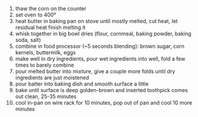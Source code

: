 1. thaw the corn on the counter
1. set oven to 400°
1. heat butter in baking pan on stove until mostly melted, cut heat, let residual heat finish melting it
1. whisk together in big bowl dries (flour, cornmeal, baking powder, baking soda, salt)
1. combine in food processor (~5 seconds blending): brown sugar, corn kernels, buttermilk, eggs
1. make well in dry ingredients, pour wet ingredients into well, fold a few times to barely combine
1. pour melted butter into mixture, give a couple more folds until dry ingredients are just moistened
1. pour batter into baking dish and smooth surface a little
1. bake until surface is deep golden-brown and inserted toothpick comes out clean, 25-35 minutes
1. cool in-pan on wire rack for 10 minutes, pop out of pan and cool 10 more minutes
